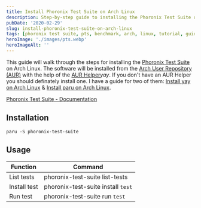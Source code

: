 ```yaml
---
title: Install Phoronix Test Suite on Arch Linux
description: Step-by-step guide to installing the Phoronix Test Suite on Arch Linux using an AUR helper for comprehensive system benchmarking and performance testing.
pubDate: '2020-02-29'
slug: install-phoronix-test-suite-on-arch-linux
tags: [phoronix test suite, pts, benchmark, arch, linux, tutorial, guide]
heroImage: './images/pts.webp'
heroImageAlt: ''
---
```


This guide will walk through the steps for installing the [Phoronix Test Suite](https://www.phoronix-test-suite.com/) on Arch Linux. The software will be installed from the [Arch User Repository (AUR)](https://aur.archlinux.org/) with the help of the [AUR Helper](https://wiki.archlinux.org/index.php/AUR_helpers)_yay_. If you don't have an AUR Helper you should definately install one. I have a guide for two of them: [Install yay on Arch Linux](/install-yay-on-arch-linux) & [Install paru on Arch Linux](/install-paru-on-arch-linux).

<!--truncate-->

[Phoronix Test Suite - Documentation](https://www.phoronix-test-suite.com/documentation/phoronix-test-suite.html)

## Installation

```shell
paru -S phoronix-test-suite
```

## Usage

| Function     | Command                            |
| ------------ | ---------------------------------- |
| List tests   | phoronix-test-suite list-tests     |
| Install test | phoronix-test-suite install `test` |
| Run test     | phoronix-test-suite run `test`     |
